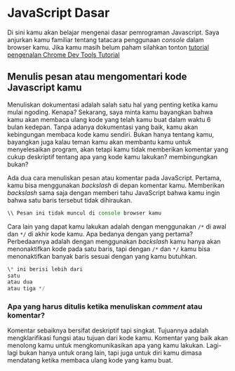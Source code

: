 # JavaScript Dasar

 Di sini kamu akan belajar mengenai dasar pemrograman Javascript. Saya anjurkan kamu familiar tentang tatacara penggunaan *console* dalam browser kamu. Jika kamu masih belum paham silahkan tonton [tutorial pengenalan Chrome Dev Tools Tutorial](https://www.youtube.com/watch?v=iXQu0YwRH4g)

## Menulis pesan atau mengomentari kode Javascript kamu

 Menuliskan dokumentasi adalah salah satu hal yang penting ketika kamu mulai ngoding. Kenapa? Sekarang, saya minta kamu bayangkan bahwa kamu akan membaca ulang kode yang telah kamu buat dalam waktu 6 bulan kedepan. Tanpa adanya dokumentasi yang baik, kamu akan kebingungan membaca kode kamu sendiri. Bukan hanya tentang kamu, bayangkan juga kalau teman kamu akan membantu kamu untuk menyelesaikan program, akan tetapi kamu tidak memberikan komentar yang cukup deskriptif tentang apa yang kode kamu lakukan? membingungkan bukan?

 Ada dua cara menuliskan pesan atau komentar pada JavaScript. Pertama, kamu bisa menggunakan *backslash* di depan komentar kamu. Memberikan *backslash* sama saja dengan memberi tahu JavaScript bahwa kamu ingin bahwa satu baris tersebut tidak dihiraukan.
  
 ```javascript
 \\ Pesan ini tidak muncul di console browser kamu
 ```

 Cara lain yang dapat kamu lakukan adalah dengan menggunakan ```/*``` di awal dan ```*/``` di akhir kode kamu. Apa bedanya dengan yang pertama? Perbedaannya adalah dengan menggunakan *backslash* kamu hanya akan menonaktifkan kode pada satu baris, tapi dengan ```/*``` dan ```*/``` kamu bisa menonaktifkan banyak baris sesuai dengan yang kamu butuhkan.

 ```javascript
 \* ini berisi lebih dari
 satu 
 atau dua
 atau tiga */
 ```
### Apa yang harus ditulis ketika menuliskan *comment* atau komentar?

 Komentar sebaiknya bersifat deskriptif tapi singkat. Tujuannya adalah mengklarifikasi fungsi atau tujuan dari kode kamu. Komentar yang baik akan menolong kamu untuk mengkomunikasikan apa yang kamu lakukan. Lagi-lagi bukan hanya untuk orang lain, tapi juga untuk diri kamu dimasa mendatang ketika membaca ulang kode yang kamu buat.